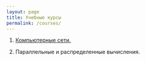 ```yaml
---
layout: page
title: Учебные курсы
permalink: /courses/
---
```


1. [Компьютерные сети.](/courses/networks)

2. Параллельные и распределенные вычисления.

